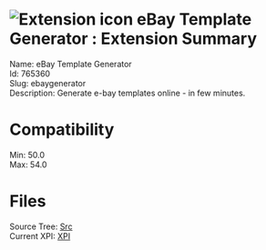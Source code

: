 # ![Extension icon](https://addons.thunderbird.net/user-media/addon_icons/765/765360-64.png?modified=1499974587) eBay Template Generator : Extension Summary

Name: eBay Template Generator  
Id: 765360  
Slug: ebaygenerator  
Description: Generate e-bay templates online - in few minutes.
  

# Compatibility
Min: 50.0  
Max: 54.0  

# Files

Source Tree: [Src](C:/Dev/Thunderbird/ThunderKdB/xall/xOther/765360-ebaygenerator/src)  
Current XPI: [XPI](C:/Dev/Thunderbird/ThunderKdB/xall/xOther/765360-ebaygenerator/xpi)  



